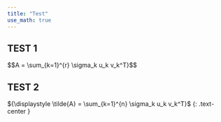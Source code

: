 ```yaml
---
title: "Test"
use_math: true
---
```


## TEST 1

$$A = \sum_{k=1}^{r} \sigma_k u_k v_k^T}$$

## TEST 2

${\displaystyle \tilde{A} = \sum_{k=1}^{n} \sigma_k u_k v_k^T}$
{: .text-center }
